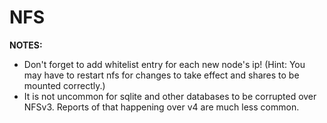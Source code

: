 NFS
===

__NOTES:__

- Don't forget to add whitelist entry for each new node's ip! (Hint: You may have to restart nfs for changes to take effect and shares to be mounted correctly.)
- It is not uncommon for sqlite and other databases to be corrupted over NFSv3. Reports of that happening over v4 are much less common.
